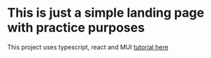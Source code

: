 # This is just a simple landing page with practice purposes

This project uses typescript, react and MUI
[tutorial here](https://www.youtube.com/watch?v=I2NNxr3WPDo)
